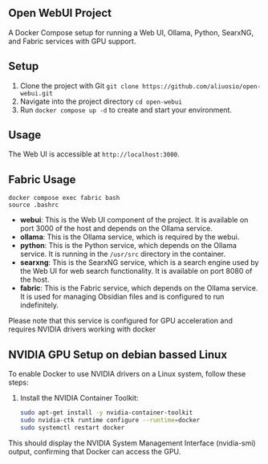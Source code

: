 ## Open WebUI Project
A Docker Compose setup for running a Web UI, Ollama, Python, SearxNG, and Fabric services with GPU support.

## Setup

1. Clone the project with Git `git clone https://github.com/aliuosio/open-webui.git`
2. Navigate into the project directory `cd open-webui`
3. Run `docker compose up -d` to create and start your environment.

## Usage

The Web UI is accessible at `http://localhost:3000`.

## Fabric Usage

    docker compose exec fabric bash
    source .bashrc

- **webui**: This is the Web UI component of the project. It is available on port 3000 of the host and depends on the Ollama service.
- **ollama**: This is the Ollama service, which is required by the webui.
- **python**: This is the Python service, which depends on the Ollama service. It is running in the `/usr/src` directory in the container.
- **searxng**: This is the SearxNG service, which is a search engine used by the Web UI for web search functionality. It is available on port 8080 of the host.
- **fabric**: This is the Fabric service, which depends on the Ollama service. It is used for managing Obsidian files and is configured to run indefinitely.

Please note that this service is configured for GPU acceleration and requires NVIDIA drivers working with docker
## NVIDIA GPU Setup on debian bassed Linux

To enable Docker to use NVIDIA drivers on a Linux system, follow these steps:

1. Install the NVIDIA Container Toolkit:
    ```sh
    sudo apt-get install -y nvidia-container-toolkit
    sudo nvidia-ctk runtime configure --runtime=docker
    sudo systemctl restart docker
    ```

This should display the NVIDIA System Management Interface (nvidia-smi) output, confirming that Docker can access the GPU.